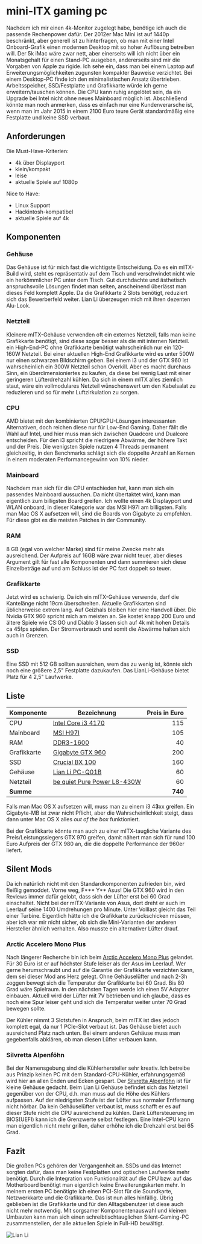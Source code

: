 # mini-ITX gaming pc

Nachdem ich mir einen 4k-Monitor zugelegt habe, benötige ich auch die passende Rechenpower dafür. Der 2012er Mac Mini ist auf  1440p beschränkt, aber generell ist zu hinterfragen, ob man mit einer Intel Onboard-Grafik einen modernen Desktop mit so hoher Auflösung betreiben will. Der 5k iMac wäre zwar nett, aber einerseits will ich nicht über ein Monatsgehalt für einen Stand-PC ausgeben, andererseits sind mir die Vorgaben von Apple zu rigide. Ich sehe ein, dass man bei einem Laptop auf Erweiterungsmöglichkeiten zugunsten kompakter Bauweise verzichtet. Bei einem Desktop-PC finde ich den minimalistischen Ansatz übertrieben. Arbeitsspeicher, SSD/Festplatte und Grafikkarte würde ich gerne erweitern/tauschen können. Die CPU kann ruhig angelötet sein, da ein Upgrade bei Intel nicht ohne neues Mainboard möglich ist. Abschließend könnte man noch anmerken, dass es einfach nur eine Kundenverarsche ist, wenn man im Jahr 2015 in einem 2100 Euro teure Gerät standardmäßig eine Festplatte und keine SSD verbaut.

## Anforderungen

Die Must-Have-Kriterien:

* 4k über Displayport
* klein/kompakt
* leise
* aktuelle Spiele auf 1080p

Nice to Have:
* Linux Support
* Hackintosh-kompatibel
* aktuelle Spiele auf 4k

## Komponenten

### Gehäuse

Das Gehäuse ist für mich fast die wichtigste Entscheidung. Da es ein mITX-Build wird, steht es repräsentativ auf dem Tisch und verschwindet nicht wie ein herkömmlicher PC unter dem Tisch. Gut durchdachte und ästhetisch anspruchsvolle Lösungen findet man selten, anscheinend überlässt man dieses Feld komplett Apple. Da die Grafikkarte 2 Slots benötigt, reduziert sich das Bewerberfeld weiter. Lian Li überzeugen mich mit ihren dezenten Alu-Look. 

### Netzteil

Kleinere mITX-Gehäuse verwenden oft ein externes Netzteil, falls man keine Grafikkarte benötigt, sind diese sogar besser als die mit internen Netzteil. ein High-End-PC ohne Grafikkarte benötigt wahrscheinlich nur ein 120-160W Netzteil. Bei einer aktuellen High-End Grafikkarte wird es unter 500W nur einen schwarzen Bildschirm geben. Bei einem i3 und der GTX 960 ist wahrscheinlich ein 300W Netzteil schon Overkill. Aber es macht durchaus Sinn, ein überdimensioniertes zu kaufen, da diese bei wenig Last mit einer geringeren Lüfterdrehzahl kühlen. Da sich in einem mITX alles ziemlich staut, wäre ein vollmodulares Netzteil wünschenswert um den Kabelsalat zu reduzieren und so für mehr Luftzirkulation zu sorgen.

### CPU
AMD bietet mit den kombinierten CPU/GPU-Lösungen interessanten Alternativen, doch reichen diese nur für Low-End Gaming. Daher fällt die Wahl auf Intel, und hier muss man sich zwischen Quadcore und Dualcore entscheiden. Für den i3 spricht die niedrigere Abwärme, der höhere Takt und der Preis. Die wenigsten Spiele nutzen 4 Threads permanent gleichzeitig, in den Benchmarks schlägt sich die doppelte Anzahl an Kernen in einem moderaten Performancegewinn von 10% nieder.

### Mainboard

Nachdem man sich für die CPU entschieden hat, kann man sich ein passendes Mainboard aussuchen. Da nicht übertaktet wird, kann man eigentlich zum billigsten Board greifen. Ich wollte einen 4k Displayport und WLAN onboard, in dieser Kategorie war das MSI H97I am billigsten. Falls man Mac OS X aufsetzen will, sind die Boards von Gigabyte zu empfehlen. Für diese gibt es die meisten Patches in der Community.

### RAM
8 GB (egal von welcher Marke) sind für meine Zwecke mehr als ausreichend. Der Aufpreis auf 16GB wäre zwar nicht teuer, aber dieses Argument gilt für fast alle Komponenten und dann summieren sich diese Einzelbeträge auf und am Schluss ist der PC fast doppelt so teuer.

### Grafikkarte

Jetzt wird es schwierig. Da ich ein mITX-Gehäuse verwende, darf die Kantelänge nicht 19cm überschreiten. Aktuelle Grafikkarten sind üblicherweise extrem lang. Auf Geizhals bleiben hier eine Handvoll über. Die Nvidia GTX 960 spricht mich am meisten an. Sie kostet knapp 200 Euro und ältere Spiele wie CS:GO und Diablo 3 lassen sich auf 4k mit hohen Details ca 45fps spielen. Der Stromverbrauch und somit die Abwärme halten sich auch in Grenzen.

### SSD

Eine SSD mit 512 GB sollten ausreichen, wem das zu wenig ist, könnte sich noch eine größere 2,5" Festplatte dazukaufen. Das LianLi-Gehäuse bietet Platz für 4 2,5" Laufwerke. 

## Liste

| Komponente  | Bezeichnung  | Preis in Euro |
|-------------|------------------|-------:|
| CPU         | [Intel Core i3 4170](http://geizhals.at/intel-core-i3-4170-bx80646i34170-a1250024.html?hloc=at) | 115 |
| Mainboard   | [MSI H97I](http://geizhals.at/msi-h97i-ac-7851-002r-a1111452.html?hloc=at) | 105 |
| RAM         | [DDR3-1600](http://geizhals.at/?cat=ramddr3&xf=5830_UDIMM1~253_8192~5828_DDR3~5831_DIMM~254_1600#xf_top) | 40 |
| Grafikkarte | [Gigabyte GTX 960](http://geizhals.at/gigabyte-geforce-gtx-960-windforce-2x-oc-gv-n960oc-4gd-a1288746.html) | 200 |
| SSD | [Crucial BX 100](http://geizhals.at/crucial-bx100-500gb-ct500bx100ssd1-a1215184.html?hloc=at) | 160 |
| Gehäuse | [Lian Li PC-Q01B](http://geizhals.at/lian-li-pc-q01b-schwarz-a1077884.html) | 60 |
| Netzteil | [be quiet Pure Power L8-430W](http://geizhals.at/be-quiet-pure-power-l8-cm-430w-atx-2-31-l8-cm-430w-bn180-a679523.html?hloc=at) | 60 |
|**Summe**| | **740** |

Falls man Mac OS X aufsetzen will, muss man zu einem i3 4**3**xx greifen. Ein Gigabyte-MB ist zwar nicht Pflicht, aber die Wahrscheinlichkeit steigt, dass dann unter Mac OS X alles _out of the box_ funktioniert.

Bei der Grafikkarte könnte man auch zu einer mITX-taugliche Variante des Preis/Leistungssiegers GTX 970 greifen, damit nähert man sich für rund 100 Euro Aufpreis der GTX 980 an, die die doppelte Performance der 960er liefert.

## Silent Mods

Da ich natürlich nicht mit den Standardkomponenten zufrieden bin, wird fleißig gemoddet. Vorne weg, F\*\*\* Y\*\* Asus! Die GTX 960 wird in den Reviews immer dafür gelobt, dass sich der Lüfter erst bei 60 Grad einschaltet. Nicht bei der mITX-Variante von Asus, dort dreht er auch im Leerlauf seine 1400 Umdrehungen pro Minute. Unter Volllast gleicht das Teil einer Turbine. Eigentlich hätte ich die Grafikkarte zurückschicken müssen, aber ich war mir nicht sicher, ob sich die Mini-Varianten der anderen Hersteller ähnlich verhalten. Also musste ein alternativer Lüfter drauf. 

### Arctic Accelero Mono Plus

Nach längerer Recherche bin ich beim [Arctic Accelero Mono Plus](http://geizhals.at/arctic-accelero-mono-plus-a691663.html?hloc=at) gelandet. Für 30 Euro ist er auf höchster Stufe leiser als der Asus im Leerlauf. Wer gerne herumschraubt und auf die Garantie der Grafikkarte verzichten kann, dem sei dieser Mod ans Herz gelegt. Ohne Gehäuselüfter und nach 2-3h zoggen bewegt sich die Temperatur der Grafikkarte bei 60 Grad. Bis 80 Grad wäre Spielraum. In den nächsten Tagen werde ich einen 5V Adapter einbauen. Aktuell wird der Lüfter mit 7V betrieben und ich glaube, dass es noch eine Spur leiser geht und sich die Temperatur weiter unter 70 Grad bewegen sollte.

Der Kühler nimmt 3 Slotstufen in Anspruch, beim mITX ist dies jedoch komplett egal, da nur 1 PCIe-Slot verbaut ist. Das Gehäuse bietet auch ausreichend Platz nach unten. Bei einem anderen Gehäuse muss man gegebenfalls abklären, ob man diesen Lüfter verbauen kann.

### Silvretta Alpenföhn

Bei der Namensgebung sind die Kühlerhersteller sehr kreativ. Ich betreibe aus Prinzip keinen PC mit dem Standard-CPU-Kühler, erfahrungsgemäß wird hier an allen Enden und Ecken gespart. Der [Silvretta Alpenföhn](http://geizhals.at/ekl-alpenfoehn-silvretta-84000000096-a949432.html) ist für kleine Gehäuse gedacht. Beim Lian Li Gehäuse befindet sich das Netzteil gegenüber von der CPU, d.h. man muss auf die Höhe des Kühlers aufpassen. Auf der niedrigsten Stufe ist der Lüfter aus normaler Entfernung nicht hörbar. Da kein Gehäuselüfter verbaut ist, muss schafft er es auf dieser Stufe nicht die CPU ausreichend zu kühlen. Dank Lüftersteuerung im BIOS(UEFI) kann ich die Grenzwerte selbst festlegen. Eine Intel-CPU kann man eigentlich nicht mehr grillen, daher erhöhe ich die Drehzahl erst bei 65 Grad.

## Fazit

Die großen PCs gehören der Vergangenheit an. SSDs und das Internet sorgten dafür, dass man keine Festplatten und optischen Laufwerke mehr benötigt. Durch die Integration von Funktionalität auf die CPU bzw. auf das Motherboard benötigt man eigentlich keine Erweiterungskarten mehr. In meinem ersten PC benötigte ich einen PCI-Slot für die Soundkarte, Netzwerkkarte und die Grafikkarte. Das ist nun alles hinfällig. Übrig geblieben ist die Grafikkarte und für den Alltagsbenutzer ist diese auch nicht mehr notwendig. Mit sorgsamer Komponentenauswahl und kleinen Umbauten kann man sich einen schreibtischtauglichen Silent-Gaming-PC zusammenstellen, der alle aktuellen Spiele in Full-HD bewältigt.

![Lian Li](http://geizhals.at/p/1077884.jpg)




